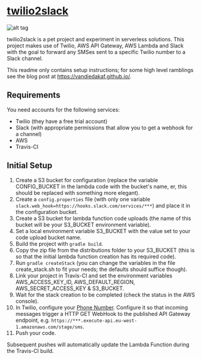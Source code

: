# [twilio2slack](https://vandiedakaf.github.io/)

![alt tag](https://travis-ci.org/vandiedakaf/twilio2slack.svg?branch=master)

twilio2slack is a pet project and experiment in serverless solutions. This project makes use of Twilio, AWS API Gateway, AWS Lambda and Slack with the goal to forward any SMSes sent to a specific Twilio number to a Slack channel.

This readme only contains setup instructions; for some high level ramblings see the blog post at https://vandiedakaf.github.io/.

## Requirements
You need accounts for the following services:
- Twilio (they have a free trial account)
- Slack (with appropriate permissions that allow you to get a webhook for a channel)
- AWS
- Travis-CI

## Initial Setup
1. Create a S3 bucket for configuration (replace the variable CONFIG_BUCKET in the lambda code with the bucket's name, er, this should be replaced with something more elegant).
1. Create a `config.properties` file (with only one variable `slack.web_hook=https://hooks.slack.com/services/***`) and place it in the configuration bucket.
1. Create a S3 bucket for lambda function code uploads (the name of this bucket will be your S3_BUCKET environment variable).
1. Set a local environment variable S3_BUCKET with the value set to your code upload bucket name.
1. Build the project with `gradle build`.
1. Copy the zip file from the distributions folder to your S3_BUCKET (this is so that the initial lambda function creation has its required code).
1. Run `gradle createStack` (you can change the variables in the file create_stack.sh to fit your needs; the defaults should suffice though).
1. Link your project in Travis-CI and set the environment variables AWS_ACCESS_KEY_ID, AWS_DEFAULT_REGION, AWS_SECRET_ACCESS_KEY & S3_BUCKET.
1. Wait for the stack creation to be completed (check the status in the AWS console).
1. In Twilio, configure your [Phone Number](https://www.twilio.com/console/phone-numbers/incoming). Configure it so that incoming messages trigger a HTTP GET WebHook to the published API Gateway endpoint, e.g. `https://***.execute-api.eu-west-1.amazonaws.com/stage/sms`.
1. Push your code.

Subsequent pushes will automatically update the Lambda Function during the Travis-CI build.
